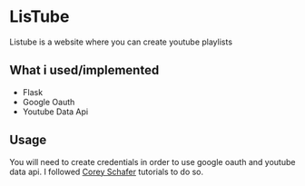 # LisTube

Listube is a website where you can create youtube playlists

## What i used/implemented

-   Flask
-   Google Oauth
-   Youtube Data Api

## Usage

You will need to create credentials in order to use google oauth and youtube data api. I followed [Corey Schafer](https://www.youtube.com/user/schafer5) tutorials to do so.
